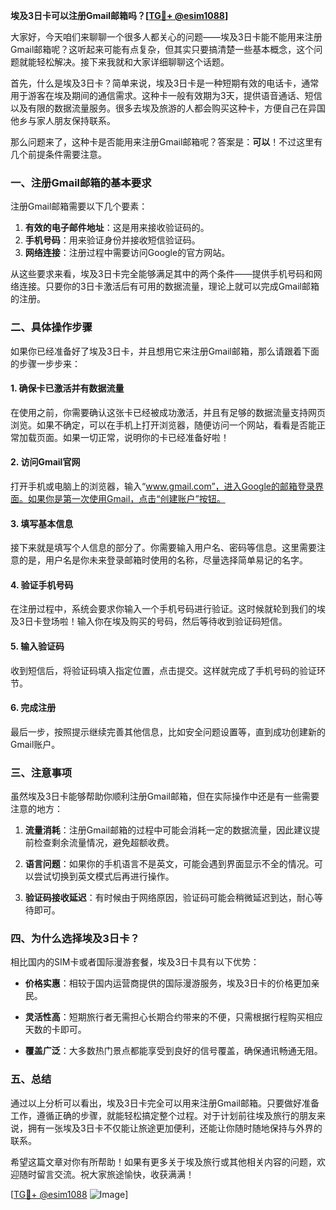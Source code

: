 **埃及3日卡可以注册Gmail邮箱吗？[[TG💪+ @esim1088](https://t.me/s/esim1088)]**

大家好，今天咱们来聊聊一个很多人都关心的问题——埃及3日卡能不能用来注册Gmail邮箱呢？这听起来可能有点复杂，但其实只要搞清楚一些基本概念，这个问题就能轻松解决。接下来我就和大家详细聊聊这个话题。

首先，什么是埃及3日卡？简单来说，埃及3日卡是一种短期有效的电话卡，通常用于游客在埃及期间的通信需求。这种卡一般有效期为3天，提供语音通话、短信以及有限的数据流量服务。很多去埃及旅游的人都会购买这种卡，方便自己在异国他乡与家人朋友保持联系。

那么问题来了，这种卡是否能用来注册Gmail邮箱呢？答案是：**可以**！不过这里有几个前提条件需要注意。

### 一、注册Gmail邮箱的基本要求

注册Gmail邮箱需要以下几个要素：

1. **有效的电子邮件地址**：这是用来接收验证码的。
2. **手机号码**：用来验证身份并接收短信验证码。
3. **网络连接**：注册过程中需要访问Google的官方网站。

从这些要求来看，埃及3日卡完全能够满足其中的两个条件——提供手机号码和网络连接。只要你的3日卡激活后有可用的数据流量，理论上就可以完成Gmail邮箱的注册。

### 二、具体操作步骤

如果你已经准备好了埃及3日卡，并且想用它来注册Gmail邮箱，那么请跟着下面的步骤一步步来：

#### 1. 确保卡已激活并有数据流量

在使用之前，你需要确认这张卡已经被成功激活，并且有足够的数据流量支持网页浏览。如果不确定，可以在手机上打开浏览器，随便访问一个网站，看看是否能正常加载页面。如果一切正常，说明你的卡已经准备好啦！

#### 2. 访问Gmail官网

打开手机或电脑上的浏览器，输入“www.gmail.com”，进入Google的邮箱登录界面。如果你是第一次使用Gmail，点击“创建账户”按钮。

#### 3. 填写基本信息

接下来就是填写个人信息的部分了。你需要输入用户名、密码等信息。这里需要注意的是，用户名是你未来登录邮箱时使用的名称，尽量选择简单易记的名字。

#### 4. 验证手机号码

在注册过程中，系统会要求你输入一个手机号码进行验证。这时候就轮到我们的埃及3日卡登场啦！输入你在埃及购买的号码，然后等待收到验证码短信。

#### 5. 输入验证码

收到短信后，将验证码填入指定位置，点击提交。这样就完成了手机号码的验证环节。

#### 6. 完成注册

最后一步，按照提示继续完善其他信息，比如安全问题设置等，直到成功创建新的Gmail账户。

### 三、注意事项

虽然埃及3日卡能够帮助你顺利注册Gmail邮箱，但在实际操作中还是有一些需要注意的地方：

1. **流量消耗**：注册Gmail邮箱的过程中可能会消耗一定的数据流量，因此建议提前检查剩余流量情况，避免超额收费。
   
2. **语言问题**：如果你的手机语言不是英文，可能会遇到界面显示不全的情况。可以尝试切换到英文模式后再进行操作。

3. **验证码接收延迟**：有时候由于网络原因，验证码可能会稍微延迟到达，耐心等待即可。

### 四、为什么选择埃及3日卡？

相比国内的SIM卡或者国际漫游套餐，埃及3日卡具有以下优势：

- **价格实惠**：相较于国内运营商提供的国际漫游服务，埃及3日卡的价格更加亲民。
  
- **灵活性高**：短期旅行者无需担心长期合约带来的不便，只需根据行程购买相应天数的卡即可。

- **覆盖广泛**：大多数热门景点都能享受到良好的信号覆盖，确保通讯畅通无阻。

### 五、总结

通过以上分析可以看出，埃及3日卡完全可以用来注册Gmail邮箱。只要做好准备工作，遵循正确的步骤，就能轻松搞定整个过程。对于计划前往埃及旅行的朋友来说，拥有一张埃及3日卡不仅能让旅途更加便利，还能让你随时随地保持与外界的联系。

希望这篇文章对你有所帮助！如果有更多关于埃及旅行或其他相关内容的问题，欢迎随时留言交流。祝大家旅途愉快，收获满满！

[[TG💪+ @esim1088](https://t.me/s/esim1088) ![Image](https://i.postimg.cc/4NQfJmqS/Snipaste-2025-05-13-00-14-12.png)]
